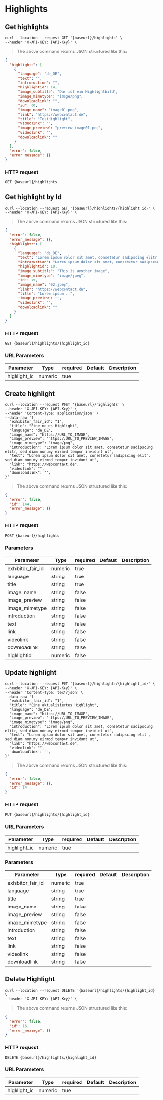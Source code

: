 # Highlights

## Get highlights

```shell
curl --location --request GET '{baseurl}/highlights' \
--header 'X-API-KEY: {API-Key}' \
```

> The above command returns JSON structured like this:

```json
{
  "highlights": [
    {
      "language": "de_DE",
      "text": "",
      "introduction": "",
      "highlightid": 14,
      "image_subtitle": "Das ist ein Highlightbild",
      "image_mimetype": "image/png",
      "downloadlink": "",
      "id": 80,
      "image_name": "image01.png",
      "link": "https://webcontact.de",
      "title": "TestHighlight",
      "videolink": "",
      "image_preview": "preview_image01.png",
      "videolink": "",
      "downloadlink": ""
    }
  ],
  "error": false,
  "error_message": {}
}
```

### HTTP request

`GET {baseurl}/highlights`

## Get highlight by Id

```shell
curl --location --request GET '{baseurl}/highlights/{highlight_id}' \
--header 'X-API-KEY: {API-Key}' \
```

> The above command returns JSON structured like this:

```json
{
  "error": false,
  "error_message": {},
  "highlights": [
    {
      "language": "de_DE",
      "text": "Lorem ipsum dolor sit amet, consetetur sadipscing elitr, sed diam nonumy eirmod tempor invidunt ut l",
      "introduction": "Lorem ipsum dolor sit amet, consetetur sadipscing elitr, sed diam nonumy eirmod tempor invidunt ut l",
      "highlightid": 10,
      "image_subtitle": "This is another image", 
      "image_mimetype": "image/jpeg",
      "id": 75,
      "image_name": "02.jpeg",
      "link": "https://webcontact.de",
      "title": "Lorem ipsum...",
      "image_preview": "",
      "videolink": "",
      "downloadlink": ""
    }
  ]
}
```
### HTTP request

`GET {baseurl}/highlights/{highlight_id}`

### URL Parameters

Parameter | Type | required | Default | Description
--------- | ---- | -------- | ------- | -----------
highlight_id | numeric | true |

## Create highlight

```shell
curl --location --request POST '{baseurl}/highlights' \
--header 'X-API-KEY: {API-Key}' \
--header 'Content-Type: application/json' \
--data-raw '{
  "exhibitor_fair_id": "1",
  "title": "Eine neues Highlight",
  "language": "de_DE",
  "image_name": "https://URL_TO_IMAGE",
  "image_preview": "https://URL_TO_PREVIEW_IMAGE",
  "image_mimetype": "image/png",
  "introduction": "Lorem ipsum dolor sit amet, consetetur sadipscing elitr, sed diam nonumy eirmod tempor invidunt ut",
  "text": "Lorem ipsum dolor sit amet, consetetur sadipscing elitr, sed diam nonumy eirmod tempor invidunt ut",
  "link": "https://webcontact.de",
  "videolink": "",
  "downloadlink": "",
}'
```

> The above command returns JSON structured like this:

```json
{
  "error": false,
  "id": 144,
  "error_message": {}
}
```

### HTTP request

`POST {baseurl}/highlights`

### Parameters

Parameter | Type | required | Default | Description
--------- | ---- | -------- | ------- | -----------
exhibitor_fair_id | numeric | true | | |
language | string | true | |
title | string | true | | |
image_name | string | false | | |
image_preview | string | false | | |
image_mimetype | string | false | | |
introduction | string | false | | |
text | string | false | | |
link | string | false | | |
videolink | string | false | | |
downloadlink | string | false | | |
highlightid | numeric | false | | | use this parameter to add a new entry to an existing highlight in another language


## Update highlight

```shell
curl --location --request PUT '{baseurl}/highlights/{highlight_id}' \
--header 'X-API-KEY: {API-Key}' \
--header 'Content-Type: text/json' \
--data-raw '{
  "exhibitor_fair_id": "1",
  "title": "Eine aktualisiertes Highlight",
  "language": "de_DE",
  "image_name": "https://URL_TO_IMAGE",
  "image_preview": "https://URL_TO_PREVIEW_IMAGE",
  "image_mimetype": "image/png",
  "introduction": "Lorem ipsum dolor sit amet, consetetur sadipscing elitr, sed diam nonumy eirmod tempor invidunt ut",
  "text": "Lorem ipsum dolor sit amet, consetetur sadipscing elitr, sed diam nonumy eirmod tempor invidunt ut",
  "link": "https://webcontact.de",
  "videolink": "",
  "downloadlink": "",
}'
```

> The above command returns JSON structured like this:

```json
{
  "error": false,
  "error_message": {},
  "id": 14
}
```

### HTTP request

`PUT {baseurl}/highlights/{highlight_id}`

### URL Parameters
Parameter | Type | required | Default | Description
--------- | ---- | -------- | ------- | -----------
highlight_id | numeric | true |

### Parameters

Parameter | Type | required | Default | Description
--------- | ---- | -------- | ------- | -----------
exhibitor_fair_id | numeric | true | | |
language | string | true | |
title | string | true | | |
image_name | string | false | | |
image_preview | string | false | | |
image_mimetype | string | false | | |
introduction | string | false | | |
text | string | false | | |
link | string | false | | |
videolink | string | false | | |
downloadlink | string | false | | |

## Delete Highlight

```shell
curl --location --request DELETE '{baseurl}/highlights/{highlight_id}' \
--header 'X-API-KEY: {API-Key}' \
```

> The above command returns JSON structured like this:

```json
{
  "error": false,
  "id": 16,
  "error_message": {}
}
```

### HTTP request

`DELETE {baseurl}/highlights/{highlight_id}`

### URL Parameters
Parameter | Type | required | Default | Description
--------- | ---- | -------- | ------- | -----------
highlight_id | numeric | true |
